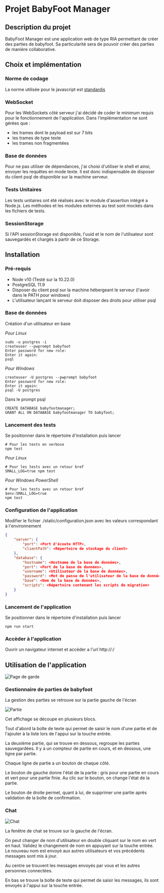 # Projet BabyFoot Manager

## Description du projet
BabyFoot Manager est une application web de type RIA permettant de créer des parties de babyfoot.
Sa particularité sera de pouvoir créer des parties de manière collaborative.

## Choix et implémentation
### Norme de codage
La norme utilisée pour le javascript est [standardjs](https://standardjs.com/)

### WebSocket
Pour les WebSockets côté serveur j'ai décidé de coder le minimum requis pour le fonctionnement de l'application.
Dans l'implémentation ne sont gérées que :
- les trames dont le payload est sur 7 bits
- les trames de type texte
- les trames non fragmentées

### Base de données
Pour ne pas utiliser de dépendances, j'ai choisi d'utiliser le shell et ainsi, envoyer les requêtes en mode texte.
Il est donc indispensable de disposer du client psql de disponible sur la machine serveur.

### Tests Unitaires
Les tests unitaires ont été réalisés avec le module d'assertion intégré a Node.js.
Les méthodes et les modules externes au test sont mockés dans les fichiers de tests.

### SessionStorage
Si l'API sessionStorage est disponible, l'uuid et le nom de l'utilisateur sont sauvegardés et chargés à partir de ce Storage.

## Installation 
### Pré-requis
* Node v10 (Testé sur la 10.22.0)
* PostgreSQL 11.9
* Disposer du client psql sur la machine hébergeant le serveur (l'avoir dans le PATH pour windows)
* L'utilisateur lançant le serveur doit disposer des droits pour utiliser psql

### Base de données

Création d'un utilisateur en base

*Pour Linux*
```shell
sudo -u postgres -i
createuser --pwprompt babyfoot
Enter password for new role: 
Enter it again: 
psql
```

*Pour Windows*
```shell
createuser -U postgres --pwprompt babyfoot
Enter password for new role: 
Enter it again: 
psql -U postgres
```

Dans le prompt psql

```shell
CREATE DATABASE babyfootmanager;
GRANT ALL ON DATABASE babyfootmanager TO babyfoot;
```

### Lancement des tests 

Se positionner dans le répertoire d'installation puis lancer

```shell
# Pour les tests en verbose
npm test
```

*Pour Linux*
```shell
# Pour les tests avec un retour bref
SMALL_LOG=true npm test
```

*Pour Windows PowerShell*
```shell
# Pour les tests avec un retour bref
$env:SMALL_LOG=true 
npm test
```

### Configuration de l'application

Modifier le fichier ./static/configuration.json avec les valeurs correspondant à l'environnement

```json
{
    "server": {
        "port": <Port d'écoute HTTP>, 
        "clientPath": <Répertoire de stockage du client> 
    },
    "database": {
        "hostname": <Hostname de la base de données>,
        "port": <Port de la base de données>,
        "username": <Utilisateur de la base de données>,
        "password": <Mot de passe de l'utilisateur de la base de données>,
        "base": <Nom de la base de données>,
        "scripts": <Répertoire contenant les scripts de migration>
    }
}
```

### Lancement de l'application

Se positionner dans le répertoire d'installation puis lancer

```shell
npm run start
```

### Accèder à l'application

Ouvrir un navigateur internet et accèder a l'url http://<ip du serveur>:<port de la configuration>/

## Utilisation de l'application

![Page de garde](/docs/accueil.png)


### Gestionnaire de parties de babyfoot
La gestion des parties se retrouve sur la partie gauche de l'écran

![Partie](/docs/parties.png)

Cet affichage se découpe en plusieurs blocs.

Tout d'abord la boîte de texte qui permet de saisir le nom d'une partie et de l'ajouter à la liste lors de l'appui sur la touche entrée.

La deuxième partie, qui se trouve en dessous, regroupe les parties sauvegardées. Il y a un compteur de partie en cours, et en dessous, une ligne par partie.

Chaque ligne de partie a un bouton de chaque côté.

Le bouton de gauche donne l'état de la partie : gris pour une partie en cours et vert pour une partie finie. Au clic sur le bouton, on change l'état de la partie.

Le bouton de droite permet, quant à lui, de supprimer une partie après validation de la boîte de confirmation.

### Chat

![Chat](/docs/chat.png)

La fenêtre de chat se trouve sur la gauche de l'écran.

On peut changer de nom d'utilisateur en double cliquant sur le nom en vert en haut. Validez le changement de nom en appuyant sur la touche entrée.
Le nouveau nom est envoyé aux autres utilisateurs et vos précédents messages sont mis à jour.

Au centre se trouvent les messages envoyés par vous et les autres personnes connectées.

En bas se trouve la boîte de texte qui permet de saisir les messages, ils sont envoyés à l'appui sur la touche entrée.

